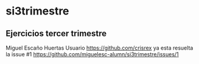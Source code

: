 # si3trimestre
## Ejercicios tercer trimestre
Miguel Escaño Huertas
Usuario https://github.com/crisrex ya esta resuelta la issue #1
https://github.com/miguelesc-alumn/si3trimestre/issues/1
